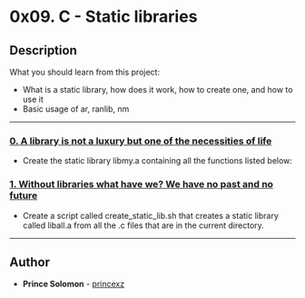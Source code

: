 # 0x09. C - Static libraries

## Description
What you should learn from this project:

* What is a static library, how does it work, how to create one, and how to use it
* Basic usage of ar, ranlib, nm

---

### [0. A library is not a luxury but one of the necessities of life](./libmy.a)
* Create the static library libmy.a containing all the functions listed below:


### [1. Without libraries what have we? We have no past and no future](./create_static_lib.sh)
* Create a script called create_static_lib.sh that creates a static library called liball.a from all the .c files that are in the current directory.


---

## Author
* **Prince Solomon** - [princexz](https://github.com/princexz)
